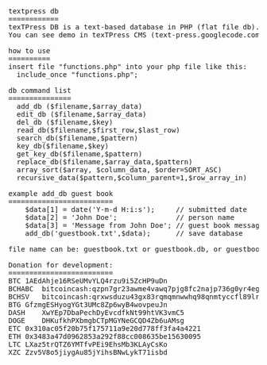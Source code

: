 <pre>

textpress db
============
texTPress DB is a text-based database in PHP (flat file db). 
You can see demo in texTPress CMS (text-press.googlecode.com)

how to use
==========
insert file "functions.php" into your php file like this:
  include_once "functions.php";
    
db command list
===============
  add_db ($filename,$array_data)
  edit_db ($filename,$array_data)
  del_db ($filename,$key)
  read_db($filename,$first_row,$last_row)
  search_db($filename,$pattern)
  key_db($filename,$key)
  get_key_db($filename,$pattern)
  replace_db($filename,$array_data,$pattern)
  array_sort($array, $column_data, $order=SORT_ASC)
  recursive_data($pattern,$column_parent=1,$row_array_in)

example add_db guest book
=========================
	$data[1] = date('Y-m-d H:i:s');     // submitted date
	$data[2] = 'John Doe';              // person name
	$data[3] = 'Message from John Doe'; // guest book message
	add_db('guestbook.txt',$data);		// save database
	
file name can be: guestbook.txt or guestbook.db, or guestbook or whatever

Donation for development:
=========================
BTC	1AEdAhje16RSeUMvYLQ4rzu9i5ZcHP9uDn
BCHABC	bitcoincash:qzpn7gr23awme4vawq7pjg8fc2najp736g0yr4eg0q
BCHSV	bitcoincash:qrxwsduzu43gx83rqmqmnwwhq98qnmtyccfl89lr2p
BTG	GfzmgESHyogYGt3UMc8Zp6wyB4wovpeuJn
DASH	XwYEp7DbaPechDyEvcdfkNt99htVK3vmC5
DOGE	DHKufkhPXbmgbCTpMGYNeGCQD4Zb6uAMsg
ETC	0x310ac05f20b75f175711a9e20d778ff3fa4a4221
ETH	0x3483a47d0962853a292f88cc008635be15630095
LTC	LXaz5trQTZ6YMTfvPEi9EhsMb3KLAyCsKo
XZC	Zzv5V8o5jiygAu85jYihsBNwLykT71isbd
</pre>
